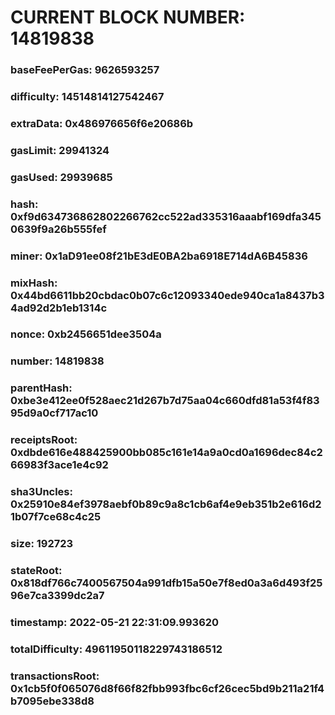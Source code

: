 # CURRENT BLOCK NUMBER: 14819838

### baseFeePerGas: 9626593257
### difficulty: 14514814127542467
### extraData: 0x486976656f6e20686b
### gasLimit: 29941324
### gasUsed: 29939685
### hash: 0xf9d634736862802266762cc522ad335316aaabf169dfa3450639f9a26b555fef
### miner: 0x1aD91ee08f21bE3dE0BA2ba6918E714dA6B45836
### mixHash: 0x44bd6611bb20cbdac0b07c6c12093340ede940ca1a8437b34ad92d2b1eb1314c
### nonce: 0xb2456651dee3504a
### number: 14819838
### parentHash: 0xbe3e412ee0f528aec21d267b7d75aa04c660dfd81a53f4f8395d9a0cf717ac10
### receiptsRoot: 0xdbde616e488425900bb085c161e14a9a0cd0a1696dec84c266983f3ace1e4c92
### sha3Uncles: 0x25910e84ef3978aebf0b89c9a8c1cb6af4e9eb351b2e616d21b07f7ce68c4c25
### size: 192723
### stateRoot: 0x818df766c7400567504a991dfb15a50e7f8ed0a3a6d493f2596e7ca3399dc2a7
### timestamp: 2022-05-21 22:31:09.993620
### totalDifficulty: 49611950118229743186512
### transactionsRoot: 0x1cb5f0f065076d8f66f82fbb993fbc6cf26cec5bd9b211a21f4b7095ebe338d8
